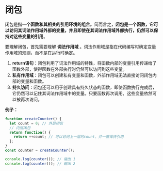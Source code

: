 # 闭包

闭包是指**一个函数和其相关的引用环境的组合**。简而言之，**闭包是一个函数，它可以访问其词法作用域外部的变量，并且即使在其词法作用域外部执行，仍然可以保持对这些变量的引用**。

要理解闭包，首先需要理解 **词法作用域** 。词法作用域是指在代码编写时确定变量作用域的规则，而不是在运行时确定。

1. **return语句**：闭包利用了词法作用域的特性，将函数内部的变量引用传递给了函数外部，使得函数在外部执行时仍然可以访问到这些变量。
2. **私有作用域**：闭包可以创建私有变量和函数，外部作用域无法直接访问闭包内部的变量和函数。
3. **持久访问**：闭包还可以用于创建具有持久状态的函数，即使函数执行完成后，它仍然可以记住其词法作用域中的变量。只要函数再次调用，这些变量依然可以被再次访问。

**例子：**

``` js
function createCounter() {
  let count = 0; // 外层闭包
  // 内层闭包
  return function() {
    return ++count; // 可以访问上一层的count，并一直保持引用
  };
}
const counter = createCounter();

console.log(counter()); // 输出 1
console.log(counter()); // 输出 2
```
